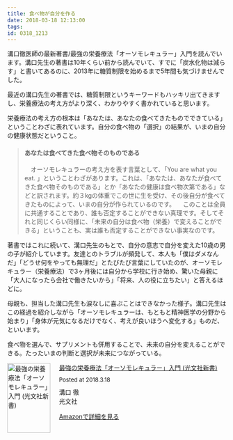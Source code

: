 ```yaml
---
title: 食べ物が自分を作る
date: 2018-03-18 12:13:00
tags:
id: 0318_1213
---
```

溝口徹医師の最新著書/最強の栄養療法「オーソモレキュラー」入門を読んでいます。溝口先生の著書は10年くらい前から読んでいて、すでに「炭水化物は減らす」と書いてあるのに、2013年に糖質制限を始めるまで5年間も気づけませんでした。<!--more-->

最近の溝口先生の著書では、糖質制限というキーワードもハッキリ出てきますし、栄養療法の考え方がより深く、わかりやすく書かれていると思います。

栄養療法の考え方の根本は「あなたは、あなたの食べてきたものでできている」ということわざに表れています。自分の食べ物の「選択」の結果が、いまの自分の健康状態だということ。

> #### あなたは食べてきた食べ物そのものである
> 　オーソモレキュラーの考え方を表す言葉として、「You are what you eat. 」ということわざがあります。これは、「あなたは、あなたが食べてきた食べ物そのものである」とか「あなたの健康は食べ物次第である」などと訳されます。約３kgの体重でこの世に生を受け、その後自分が食べてきたものによって、いまの自分が作られているのです。
> 　このことは全員に共通することであり、誰も否定することができない真理です。そしてそれと同じくらい同様に、「未来の自分は食べ物（栄養）で変えることができる」ということも、実は誰も否定することができない事実なのです。

著書ではこれに続いて、溝口先生のもとで、自分の意志で自分を変えた10歳の男の子が紹介しています。友達とのトラブルが頻発して、本人も「僕はダメなんだ」「どうせ何をやっても無理だ」とたびたび言葉にしていたのが、オーソモレキュラー（栄養療法）で3ヶ月後には自分から学校に行き始め、驚いた母親に「大人になったら会社で働きたいから」「将来、人の役に立ちたい」と答えるほどに。

母親も、担当した溝口先生も涙なしに喜ぶことはできなかった様子。溝口先生はこの経過を紹介しながら「オーソモレキュラーは、もともと精神医学の分野から始まり」「身体が元気になるだけでなく、考えが良いほうへ変化する」ものだ、といいます。

食べ物を選んで、サプリメントも併用することで、未来の自分を変えることができる。たったいまの判断と選択が未来につながっている。

<p>
<div class="amakuri-default" style="text-align: left; line-height: 1.5em; margin-bottom: 10px; overflow:hidden; _zoom:1;"><div class="amakuri-default-image" style="float: left; margin: 0 20px 0 0;"><a href="http://www.amazon.co.jp/exec/obidos/ASIN/4334043429/" target="_blank"><img src="https://images-fe.ssl-images-amazon.com/images/I/31DtEQIx%2BiL._SL160_.jpg" width="99" height="160" alt="最強の栄養療法「オーソモレキュラー」入門 (光文社新書)" style="border: none"></a></div><div class="amakuri-default-desc" style="overflow: hidden; _zoom:1;"><div class="amakuri-default-title" style="margin-bottom: 0.5em;"><a href="http://www.amazon.co.jp/exec/obidos/ASIN/4334043429/" target="_blank">最強の栄養療法「オーソモレキュラー」入門 (光文社新書)</a></div><div class="amakuri-default-posted" style="margin-bottom: 0.5em; font-size: small;">Posted at 2018.3.18</div><div class="amakuri-default-author">溝口 徹</div><div class="amakuri-default-label" style="margin-bottom: 0.5em;">光文社</div><div class="amakuri-default-link" style="margin-top: 1em;"><a href="http://www.amazon.co.jp/exec/obidos/ASIN/4334043429/" target="_blank">Amazonで詳細を見る</a></div></div></div>

